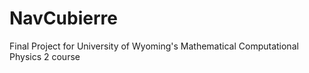 # NavCubierre
Final Project for University of Wyoming's Mathematical Computational Physics 2 course
